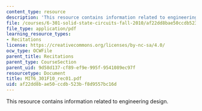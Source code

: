```yaml
---
content_type: resource
description: 'This resource contains information related to engineering design. '
file: /courses/6-301-solid-state-circuits-fall-2010/af22dd8bae50ccdb523bf8d9557bc16d_MIT6_301F10_rec01.pdf
file_type: application/pdf
learning_resource_types:
- Recitations
license: https://creativecommons.org/licenses/by-nc-sa/4.0/
ocw_type: OCWFile
parent_title: Recitations
parent_type: CourseSection
parent_uid: 9d58d137-cf89-ef9e-995f-9541089ec97f
resourcetype: Document
title: MIT6_301F10_rec01.pdf
uid: af22dd8b-ae50-ccdb-523b-f8d9557bc16d
---
```

This resource contains information related to engineering design. 